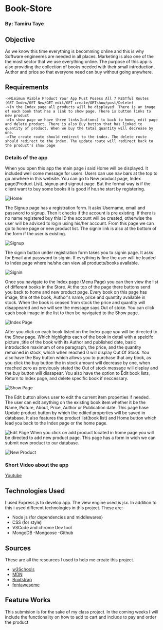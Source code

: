 # Book-Store

### By: Tamiru Taye

## Objective 

As we know this time everything is becomming online and this is why Software engineeres are needed in all places. Marketing is also one of the the most sector that we use everything online. The purpose of this app is also providing the collection of books needed with their small introduction, Author and price so that everyone need can buy without going anywhere.

## Requirements
    ->Minimum Viable Product Your App Must Posess All 7 RESTful Routes (GET Index/GET New/GET edit/GET create/GETshow/post/Delete)
    ->In the Index page all products will be displayed. There is an image of each book that has a link to show page. There is button links to new product
    ->In show page we have three links(buttons) to back to home, edit page and delete product. There is also Buy button that has linked to quantity of product. When we buy the total quantity will decrease by one.
    ->The create route should redirect to the index. The delete route should redirect to the index. The update route will redirect back to the product's show page



### Details of the app 

When you open this app the main page i said Home will be displayed. It included well come message for users. Users can use nav bars at the top to go anwhere in this website. You can go to New product page, Index page(Product List), signup and signout page. But the formal way is if the client want to buy some books it is good if he.she start by registering. 

![Home ](pics/Home.png)

The Signup page has a registration form. It asks Username, email and password to signup. Then it checks if the account is pre existing. If there is no name registered buy this ID the account will be created, otherwise the user will be adviced to login using his/her account. From this page we can go to home page or new product list. The signin link is also at the bottom of the form if the user is existing. 

![Signup](pics/Signup.png)

The signin button under registration form takes you to signin page. It asks for Email and password to signin. If evrything is fine the user will be leaded to Index page where he/she can view all products/books available. 

![Signin](pics/Signin.png)

Once you navigate to the Index page (Menu Page) you can then view the list of different books in the Store. At the top of the page there buttons send you back to home and new product page. Every book on this page has image, title ot the book, Author's name, price and quantity available in stock. When the book is ceased from stock the price and quantity will disappeared and we will see the message says Out of stoke.  You can click each book image in the list to then be navigated to the Show page. 

![Index Page](pics/Index.png)

After you click on each book listed on the Index page you will be directed to the Show page. Which highlights each of the book in detail with a speicifc picture ,title of the book with its Author and published date,  basic introduction maximum of one paragraph, the price, and the quantity remained in stock, which when reached 0 will display Out Of Stock. You also have the Buy button which allows you to purchase that any book, as you click the buy button the in stock amount will decrease by one, when reached zero as previously stated the Out of stock message will display and the buy button will dissapear. You also have the option to Edit book lists, Return to Index page, and delete specific book if neccessary. 

![Show Page](pics/Show.png)

The Edit  button allows user to edit the current item properties if needed. The user can edit anything on the existing book item whether it be the Name, Picture, About, Price, Author or Publication date. This page hase Update product button by which the edited properties will be saved in database. It also features the product list(book list) and Home button which lead you back to the Index page or the home page. 

![Edit Page](pics/Edit.png)
When you click on add product located in home page you will be directed to add new product page. This page has a form in wich we can submit new product to our database. 

![New Product](pics/Np.png)

### Short Video about the app 

[Youtube]([Youtube](https://youtu.be/YWFz5vKhKbo))


## Technologies Used
I used Express js to develop app. The view engine used is jsx. In addition to this i used different technologies in this project. These are:-

- Node js (for dependencies and middlewares)
- CSS  (for style)
- VSCode and chrome Dev tool
- MongoDB
-Mongoose
-Github

## Sources 

These are all the resources I used to help me create this project. 

- [w3Schools](https://www.w3schools.com/default.asp)
- [MDN](https://developer.mozilla.org/en-US/)
- [Bootstrap](https://getbootstrap.com/docs/4.0/components/navbar/)
- [fontawesome](https://fontawesome.com/v4/)

## Feature Works
This submision is for the sake of my class project. In the coming weeks I will include the functionality on how to add to cart and include to pay and order the product
